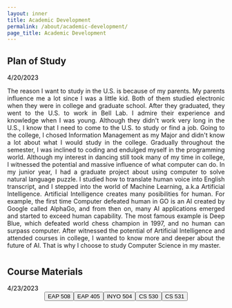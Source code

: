 ```yaml
---
layout: inner
title: Academic Development
permalink: /about/academic-development/
page_title: Academic Development
---
```

<head>
    <link rel="stylesheet" href="{{ "/css/article.css" | prepend: site.baseurl }}">
</head>
<style>
.but-wrap{
    display: flex;
    flex-direction:row;
    justify-content:center;
    align-items:center;
}

@media (max-width: 800px) {
  .but-wrap {
    margin-top:20px;
    flex-direction: column;
  }
}

.article button {

}
</style>

<div class="article">
  <div class="sketchy">
    <h2> Plan of Study </h2>
    <div class="date"><span style="font-weight:500"> 4/20/2023 </span></div>
    <p class="wrap-content" style="text-align:justify;">
    The reason I want to study in the U.S. is because of my parents. My parents influence me a lot since I was a little kid. Both of them studied electronic when they were in college and graduate school. After they graduated, they went to the U.S. to work in Bell Lab. I admire their experience and knowledge when I was young. Although they didn't work very long in the U.S., I know that I need to come to the U.S. to study or find a job. Going to the college, I chosed Information Management as my Major and didn't know a lot about what I would study in the college. Gradually throughout the semester, I was inclined to coding and endulged myself in the programming world. Although my interest in dancing still took many of my time in college, I witnessed the potential and massive influence of what computer can do. In my junior year, I had a graduate project about using computer to solve natural language puzzle. I studied how to translate human voice into English transcript, and I stepped into the world of Machine Learning, a.k.a Artificial Intelligence. Artificial Intelligence creates many posibilities for human. For example, the first time Computer defeated human in GO is an AI created by Google called AlphaGo, and from then on, many AI applications emerged and started to exceed human capability. The most famous example is Deep Blue, which defeated world chess champion in 1997, and no human can surpass computer. After witnessed the potential of Artificial Intelligence and attended courses in college, I wanted to know more and deeper about the future of AI. That is why I choose to study Computer Science in my master.
    </p>
  </div>
<div style="margin-top:40px">
  <h2>Course Materials</h2>
  <div class="date"><span style="font-weight:500"> 4/23/2023 </span></div>
  <div class="but-wrap">
    <a href="/about/academic-development/EAP-508"><button class="btn btn-default btn-lg">EAP 508</button></a>
    <a href="/about/academic-development/EAP-405"><button class="btn btn-default btn-lg">EAP 405</button></a>
    <a href="/about/academic-development/INYO-504"><button class="btn btn-default btn-lg">INYO 504</button></a>
    <a href="/about/academic-development/CS-530"><button class="btn btn-default btn-lg">CS 530</button></a>
    <a href="/about/academic-development/CS-531"><button class="btn btn-default btn-lg">CS 531</button></a>
  </div>
</div>